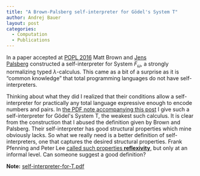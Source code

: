 ```yaml
---
title: "A Brown-Palsberg self-interpreter for Gödel's System T"
author: Andrej Bauer
layout: post
categories:
  - Computation
  - Publications
---
```


In a paper accepted at [POPL 2016](http://conf.researchr.org/home/POPL-2016) Matt Brown and [Jens Palsberg](http://web.cs.ucla.edu/~palsberg/) constructed a self-interpreter for System $F_\omega$, a strongly normalizing typed $\lambda$-calculus. This came as a bit of a surprise as it is “common knowledge” that total programming languages do not have self-interpreters.

Thinking about what they did I realized that their conditions allow a self-interpreter for practically any total language expressive enough to encode numbers and pairs. In [the PDF note accompanying this post](http://math.andrej.com/wp-content/uploads/2016/01/self-interpreter-for-T.pdf) I give such a self-interpreter for Gödel's System T, the weakest such calculus. It is clear from the construction that I abused the definition given by Brown and Palsberg. Their self-interpreter has good structural properties which mine obviously lacks. So what we really need is a better definition of self-interpreters, one that captures the desired structural properties. Frank Pfenning and Peter Lee [called such properties **reflexivity**](http://repository.cmu.edu/cgi/viewcontent.cgi?article=2969&context=compsci), but only at an informal level. Can someone suggest a good definition?

**Note:** [self-interpreter-for-T.pdf](http://math.andrej.com/wp-content/uploads/2016/01/self-interpreter-for-T.pdf)
